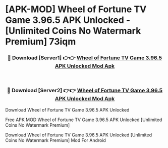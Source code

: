 # [APK-MOD] Wheel of Fortune  TV Game 3.96.5 APK Unlocked - [Unlimited Coins No Watermark Premium] 73iqm



<div align="center">
<h3>🔴 Download [Server1] 👉👉 <a href="https://momento.my/?title=Wheel_of_Fortune__TV_Game_3.96.5_APK_Unlocked">Wheel of Fortune  TV Game 3.96.5 APK Unlocked Mod Apk</a></h3><br>

<h3>🔴 Download [Server2] 👉👉 <a href="https://momento.my/?title=Wheel_of_Fortune__TV_Game_3.96.5_APK_Unlocked">Wheel of Fortune  TV Game 3.96.5 APK Unlocked Mod Apk</a></h3>
</div>



Download Wheel of Fortune  TV Game 3.96.5 APK Unlocked 

Free APK MOD Wheel of Fortune  TV Game 3.96.5 APK Unlocked [Unlimited Coins No Watermark Premium]

Download Wheel of Fortune  TV Game 3.96.5 APK Unlocked [Unlimited Coins No Watermark Premium] Mod For Android
